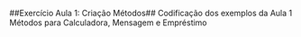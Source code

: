 ##Exercício Aula 1: Criação Métodos##
Codificação dos exemplos da Aula 1 Métodos para Calculadora, Mensagem e Empréstimo
